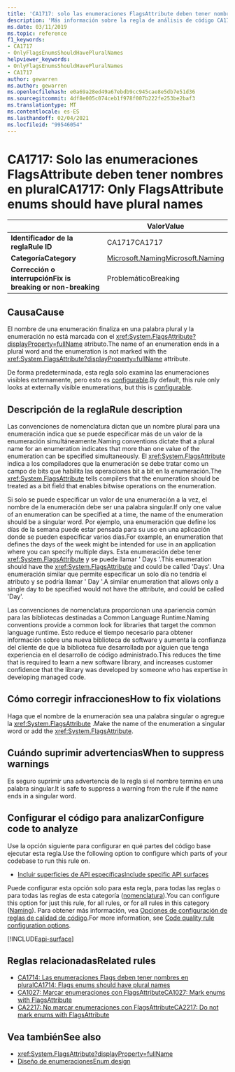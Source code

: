 ```yaml
---
title: 'CA1717: solo las enumeraciones FlagsAttribute deben tener nombres en plural (análisis de código)'
description: 'Más información sobre la regla de análisis de código CA1717: solo las enumeraciones FlagsAttribute deben tener nombres en plural'
ms.date: 03/11/2019
ms.topic: reference
f1_keywords:
- CA1717
- OnlyFlagsEnumsShouldHavePluralNames
helpviewer_keywords:
- OnlyFlagsEnumsShouldHavePluralNames
- CA1717
author: gewarren
ms.author: gewarren
ms.openlocfilehash: e0a69a28ed49a67ebdb9cc945cae8e5db7e51d36
ms.sourcegitcommit: 4df8e005c074ceb1f978f007b222fe253be2baf3
ms.translationtype: MT
ms.contentlocale: es-ES
ms.lasthandoff: 02/04/2021
ms.locfileid: "99546054"
---
```

# <a name="ca1717-only-flagsattribute-enums-should-have-plural-names"></a><span data-ttu-id="3c4f1-103">CA1717: Solo las enumeraciones FlagsAttribute deben tener nombres en plural</span><span class="sxs-lookup"><span data-stu-id="3c4f1-103">CA1717: Only FlagsAttribute enums should have plural names</span></span>

| | <span data-ttu-id="3c4f1-104">Valor</span><span class="sxs-lookup"><span data-stu-id="3c4f1-104">Value</span></span> |
|-|-|
| <span data-ttu-id="3c4f1-105">**Identificador de la regla**</span><span class="sxs-lookup"><span data-stu-id="3c4f1-105">**Rule ID**</span></span> |<span data-ttu-id="3c4f1-106">CA1717</span><span class="sxs-lookup"><span data-stu-id="3c4f1-106">CA1717</span></span>|
| <span data-ttu-id="3c4f1-107">**Categoría**</span><span class="sxs-lookup"><span data-stu-id="3c4f1-107">**Category**</span></span> |[<span data-ttu-id="3c4f1-108">Microsoft.Naming</span><span class="sxs-lookup"><span data-stu-id="3c4f1-108">Microsoft.Naming</span></span>](naming-warnings.md)|
| <span data-ttu-id="3c4f1-109">**Corrección o interrupción**</span><span class="sxs-lookup"><span data-stu-id="3c4f1-109">**Fix is breaking or non-breaking**</span></span> |<span data-ttu-id="3c4f1-110">Problemático</span><span class="sxs-lookup"><span data-stu-id="3c4f1-110">Breaking</span></span>|

## <a name="cause"></a><span data-ttu-id="3c4f1-111">Causa</span><span class="sxs-lookup"><span data-stu-id="3c4f1-111">Cause</span></span>

<span data-ttu-id="3c4f1-112">El nombre de una enumeración finaliza en una palabra plural y la enumeración no está marcada con el <xref:System.FlagsAttribute?displayProperty=fullName> atributo.</span><span class="sxs-lookup"><span data-stu-id="3c4f1-112">The name of an enumeration ends in a plural word and the enumeration is not marked with the <xref:System.FlagsAttribute?displayProperty=fullName> attribute.</span></span>

<span data-ttu-id="3c4f1-113">De forma predeterminada, esta regla solo examina las enumeraciones visibles externamente, pero esto es [configurable](#configure-code-to-analyze).</span><span class="sxs-lookup"><span data-stu-id="3c4f1-113">By default, this rule only looks at externally visible enumerations, but this is [configurable](#configure-code-to-analyze).</span></span>

## <a name="rule-description"></a><span data-ttu-id="3c4f1-114">Descripción de la regla</span><span class="sxs-lookup"><span data-stu-id="3c4f1-114">Rule description</span></span>

<span data-ttu-id="3c4f1-115">Las convenciones de nomenclatura dictan que un nombre plural para una enumeración indica que se puede especificar más de un valor de la enumeración simultáneamente.</span><span class="sxs-lookup"><span data-stu-id="3c4f1-115">Naming conventions dictate that a plural name for an enumeration indicates that more than one value of the enumeration can be specified simultaneously.</span></span> <span data-ttu-id="3c4f1-116">El <xref:System.FlagsAttribute> indica a los compiladores que la enumeración se debe tratar como un campo de bits que habilita las operaciones bit a bit en la enumeración.</span><span class="sxs-lookup"><span data-stu-id="3c4f1-116">The <xref:System.FlagsAttribute> tells compilers that the enumeration should be treated as a bit field that enables bitwise operations on the enumeration.</span></span>

<span data-ttu-id="3c4f1-117">Si solo se puede especificar un valor de una enumeración a la vez, el nombre de la enumeración debe ser una palabra singular.</span><span class="sxs-lookup"><span data-stu-id="3c4f1-117">If only one value of an enumeration can be specified at a time, the name of the enumeration should be a singular word.</span></span> <span data-ttu-id="3c4f1-118">Por ejemplo, una enumeración que define los días de la semana puede estar pensada para su uso en una aplicación donde se pueden especificar varios días.</span><span class="sxs-lookup"><span data-stu-id="3c4f1-118">For example, an enumeration that defines the days of the week might be intended for use in an application where you can specify multiple days.</span></span> <span data-ttu-id="3c4f1-119">Esta enumeración debe tener <xref:System.FlagsAttribute> y se puede llamar ' Days '.</span><span class="sxs-lookup"><span data-stu-id="3c4f1-119">This enumeration should have the <xref:System.FlagsAttribute> and could be called 'Days'.</span></span> <span data-ttu-id="3c4f1-120">Una enumeración similar que permite especificar un solo día no tendría el atributo y se podría llamar ' Day '.</span><span class="sxs-lookup"><span data-stu-id="3c4f1-120">A similar enumeration that allows only a single day to be specified would not have the attribute, and could be called 'Day'.</span></span>

<span data-ttu-id="3c4f1-121">Las convenciones de nomenclatura proporcionan una apariencia común para las bibliotecas destinadas a Common Language Runtime.</span><span class="sxs-lookup"><span data-stu-id="3c4f1-121">Naming conventions provide a common look for libraries that target the common language runtime.</span></span> <span data-ttu-id="3c4f1-122">Esto reduce el tiempo necesario para obtener información sobre una nueva biblioteca de software y aumenta la confianza del cliente de que la biblioteca fue desarrollada por alguien que tenga experiencia en el desarrollo de código administrado.</span><span class="sxs-lookup"><span data-stu-id="3c4f1-122">This reduces the time that is required to learn a new software library, and increases customer confidence that the library was developed by someone who has expertise in developing managed code.</span></span>

## <a name="how-to-fix-violations"></a><span data-ttu-id="3c4f1-123">Cómo corregir infracciones</span><span class="sxs-lookup"><span data-stu-id="3c4f1-123">How to fix violations</span></span>

<span data-ttu-id="3c4f1-124">Haga que el nombre de la enumeración sea una palabra singular o agregue la <xref:System.FlagsAttribute> .</span><span class="sxs-lookup"><span data-stu-id="3c4f1-124">Make the name of the enumeration a singular word or add the <xref:System.FlagsAttribute>.</span></span>

## <a name="when-to-suppress-warnings"></a><span data-ttu-id="3c4f1-125">Cuándo suprimir advertencias</span><span class="sxs-lookup"><span data-stu-id="3c4f1-125">When to suppress warnings</span></span>

<span data-ttu-id="3c4f1-126">Es seguro suprimir una advertencia de la regla si el nombre termina en una palabra singular.</span><span class="sxs-lookup"><span data-stu-id="3c4f1-126">It is safe to suppress a warning from the rule if the name ends in a singular word.</span></span>

## <a name="configure-code-to-analyze"></a><span data-ttu-id="3c4f1-127">Configurar el código para analizar</span><span class="sxs-lookup"><span data-stu-id="3c4f1-127">Configure code to analyze</span></span>

<span data-ttu-id="3c4f1-128">Use la opción siguiente para configurar en qué partes del código base ejecutar esta regla.</span><span class="sxs-lookup"><span data-stu-id="3c4f1-128">Use the following option to configure which parts of your codebase to run this rule on.</span></span>

- [<span data-ttu-id="3c4f1-129">Incluir superficies de API específicas</span><span class="sxs-lookup"><span data-stu-id="3c4f1-129">Include specific API surfaces</span></span>](#include-specific-api-surfaces)

<span data-ttu-id="3c4f1-130">Puede configurar esta opción solo para esta regla, para todas las reglas o para todas las reglas de esta categoría ([nomenclatura](naming-warnings.md)).</span><span class="sxs-lookup"><span data-stu-id="3c4f1-130">You can configure this option for just this rule, for all rules, or for all rules in this category ([Naming](naming-warnings.md)).</span></span> <span data-ttu-id="3c4f1-131">Para obtener más información, vea [Opciones de configuración de reglas de calidad de código](../code-quality-rule-options.md).</span><span class="sxs-lookup"><span data-stu-id="3c4f1-131">For more information, see [Code quality rule configuration options](../code-quality-rule-options.md).</span></span>

[!INCLUDE[api-surface](~/includes/code-analysis/api-surface.md)]

## <a name="related-rules"></a><span data-ttu-id="3c4f1-132">Reglas relacionadas</span><span class="sxs-lookup"><span data-stu-id="3c4f1-132">Related rules</span></span>

- [<span data-ttu-id="3c4f1-133">CA1714: Las enumeraciones Flags deben tener nombres en plural</span><span class="sxs-lookup"><span data-stu-id="3c4f1-133">CA1714: Flags enums should have plural names</span></span>](ca1714.md)
- [<span data-ttu-id="3c4f1-134">CA1027: Marcar enumeraciones con FlagsAttribute</span><span class="sxs-lookup"><span data-stu-id="3c4f1-134">CA1027: Mark enums with FlagsAttribute</span></span>](ca1027.md)
- [<span data-ttu-id="3c4f1-135">CA2217: No marcar enumeraciones con FlagsAttribute</span><span class="sxs-lookup"><span data-stu-id="3c4f1-135">CA2217: Do not mark enums with FlagsAttribute</span></span>](ca2217.md)

## <a name="see-also"></a><span data-ttu-id="3c4f1-136">Vea también</span><span class="sxs-lookup"><span data-stu-id="3c4f1-136">See also</span></span>

- <xref:System.FlagsAttribute?displayProperty=fullName>
- [<span data-ttu-id="3c4f1-137">Diseño de enumeraciones</span><span class="sxs-lookup"><span data-stu-id="3c4f1-137">Enum design</span></span>](../../../standard/design-guidelines/enum.md)
